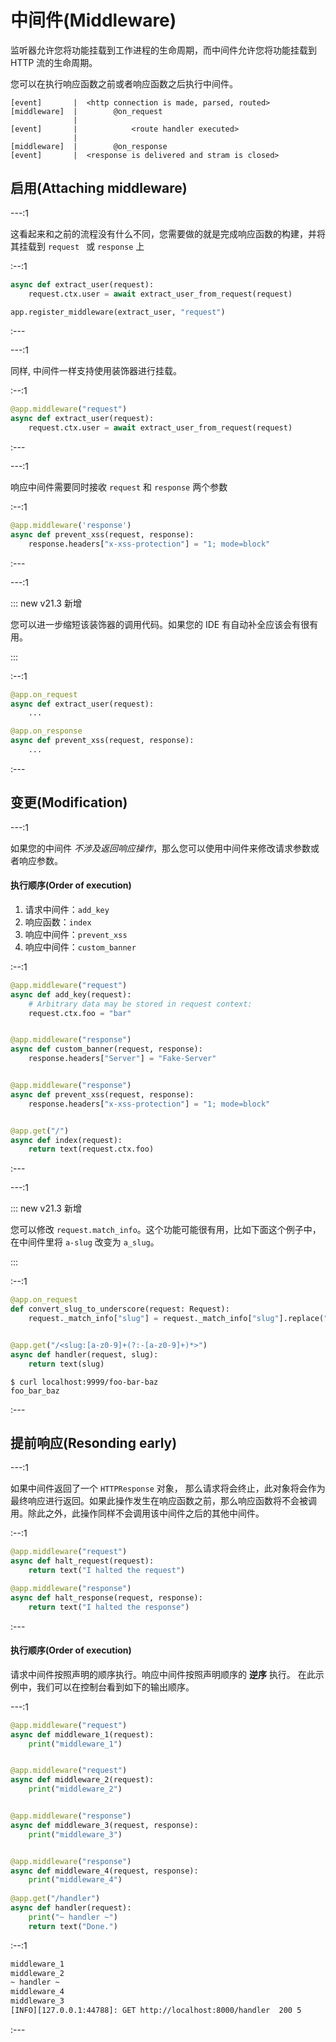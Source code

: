 # 中间件(Middleware)

监听器允许您将功能挂载到工作进程的生命周期，而中间件允许您将功能挂载到 HTTP 流的生命周期。

您可以在执行响应函数之前或者响应函数之后执行中间件。

```text
[event]       |  <http connection is made, parsed, routed>
[middleware]  |        @on_request
              |
[event]       |            <route handler executed>
              |
[middleware]  |        @on_response
[event]       |  <response is delivered and stram is closed>
```

## 启用(Attaching middleware)

---:1

这看起来和之前的流程没有什么不同，您需要做的就是完成响应函数的构建，并将其挂载到 `request ` 或  `response`  上

:--:1

```python
async def extract_user(request):
    request.ctx.user = await extract_user_from_request(request)

app.register_middleware(extract_user, "request")
```
:---

---:1

同样, 中间件一样支持使用装饰器进行挂载。

:--:1

```python
@app.middleware("request")
async def extract_user(request):
    request.ctx.user = await extract_user_from_request(request)
```

:---

---:1

响应中间件需要同时接收 `request` 和 `response` 两个参数

:--:1

```python
@app.middleware('response')
async def prevent_xss(request, response):
    response.headers["x-xss-protection"] = "1; mode=block"
```
:---

---:1

::: new v21.3 新增

您可以进一步缩短该装饰器的调用代码。如果您的 IDE 有自动补全应该会有很有用。

:::

:--:1

```python
@app.on_request
async def extract_user(request):
    ...

@app.on_response
async def prevent_xss(request, response):
    ...
```

:---

## 变更(Modification)

---:1

如果您的中间件 *不涉及返回响应操作*，那么您可以使用中间件来修改请求参数或者响应参数。

#### 执行顺序(Order of execution)



1. 请求中间件：`add_key`
2. 响应函数：`index`
3. 响应中间件：`prevent_xss`
4. 响应中间件：`custom_banner`

:--:1

```python
@app.middleware("request")
async def add_key(request):
    # Arbitrary data may be stored in request context:
    request.ctx.foo = "bar"


@app.middleware("response")
async def custom_banner(request, response):
    response.headers["Server"] = "Fake-Server"


@app.middleware("response")
async def prevent_xss(request, response):
    response.headers["x-xss-protection"] = "1; mode=block"


@app.get("/")
async def index(request):
    return text(request.ctx.foo)

```

:---

---:1

::: new v21.3 新增

您可以修改 `request.match_info`。这个功能可能很有用，比如下面这个例子中，在中间件里将 `a-slug` 改变为 `a_slug`。

:::

:--:1

```python
@app.on_request
def convert_slug_to_underscore(request: Request):
    request._match_info["slug"] = request._match_info["slug"].replace("-", "_")


@app.get("/<slug:[a-z0-9]+(?:-[a-z0-9]+)*>")
async def handler(request, slug):
    return text(slug)
```
```
$ curl localhost:9999/foo-bar-baz
foo_bar_baz
```

:---

## 提前响应(Resonding early)

---:1

如果中间件返回了一个 `HTTPResponse` 对象， 那么请求将会终止，此对象将会作为最终响应进行返回。如果此操作发生在响应函数之前，那么响应函数将不会被调用。除此之外，此操作同样不会调用该中间件之后的其他中间件。

:--:1

```python
@app.middleware("request")
async def halt_request(request):
    return text("I halted the request")

@app.middleware("response")
async def halt_response(request, response):
    return text("I halted the response")
```

:---

#### 执行顺序(Order of execution)

请求中间件按照声明的顺序执行。响应中间件按照声明顺序的 **逆序** 执行。 在此示例中，我们可以在控制台看到如下的输出顺序。

---:1

```python
@app.middleware("request")
async def middleware_1(request):
    print("middleware_1")


@app.middleware("request")
async def middleware_2(request):
    print("middleware_2")


@app.middleware("response")
async def middleware_3(request, response):
    print("middleware_3")


@app.middleware("response")
async def middleware_4(request, response):
    print("middleware_4")
    
@app.get("/handler")
async def handler(request):
    print("~ handler ~")
    return text("Done.")
```

:--:1

```bash
middleware_1
middleware_2
~ handler ~
middleware_4
middleware_3
[INFO][127.0.0.1:44788]: GET http://localhost:8000/handler  200 5
```

:---
